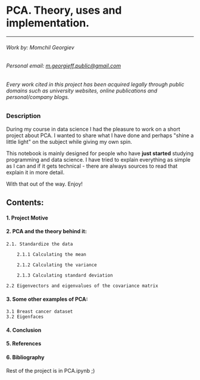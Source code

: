 # PCA. Theory, uses and implementation.

***

###### Work by: Momchil Georgiev

###### Personal email: m.georgieff.public@gmail.com

###### *Every work cited in this project has been acquired legally through public domains such as university websites, online publications and personal/company blogs.*

### Description
During my course in data science I had the pleasure to work on a short project about PCA. I wanted to share what I have done and perhaps "shine a little light" on the subject while giving my own spin. 

This notebook is mainly designed for people who have **just started** studying programming and data science. I have tried to explain everything as simple as I can and if it gets technical - there are always sources to read that explain it in more detail.

With that out of the way. Enjoy!


## Contents:

#### 1. Project Motive
#### 2. PCA and the theory behind it:

    2.1. Standardize the data

        2.1.1 Calculating the mean

        2.1.2 Calculating the variance

        2.1.3 Calculating standard deviation 

    2.2 Eigenvectors and eigenvalues of the covariance matrix

    
#### 3. Some other examples of PCA:

    3.1 Breast cancer dataset
    3.2 Eigenfaces

#### 4. Conclusion
    
#### 5. References

#### 6. Bibliography
 
Rest of the project is in PCA.ipynb ;)
